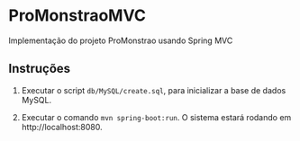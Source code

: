 # ProMonstraoMVC

Implementação do projeto ProMonstrao usando Spring MVC

## Instruções

1. Executar o script `db/MySQL/create.sql`, para inicializar a base de dados MySQL.

2. Executar o comando `mvn spring-boot:run`. O sistema estará rodando em http://localhost:8080.